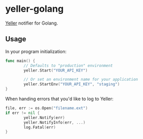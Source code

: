 # yeller-golang

[Yeller](http://yellerapp.com) notifier for Golang.

## Usage

In your program initialization:

```go
func main() {
        // Defaults to "production" environment
        yeller.Start("YOUR_API_KEY")

        // Or set an environment name for your application
        yeller.StartEnv("YOUR_API_KEY", "staging")
}
```

When handing errors that you'd like to log to Yeller:

```go
file, err := os.Open("filename.ext")
if err != nil {
        yeller.Notify(err)
        yeller.NotifyInfo(err, ...)
        log.Fatal(err)
}
```
